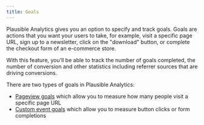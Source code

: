 ```yaml
---
title: Goals
--- 
```


Plausible Analytics gives you an option to specify and track goals. Goals are actions that you want your users to take, for example, visit a specific page URL, sign up to a newsletter, click on the "download" button, or complete the checkout form of an e-commerce store.

With this feature, you’ll be able to track the number of goals completed, the number of conversion and other statistics including referrer sources that are driving conversions.

There are two types of goals in Plausible Analytics: 

* [Pageview goals](pageview-goals.md) which allow you to measure how many people visit a specific page URL 
* [Custom event goals](custom-event-goals.md) which allow you to measure button clicks or form completions
